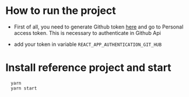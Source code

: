 # How to run the project

- First of all, you need to generate Github token [here](https://github.com/settings/tokens) and go to Personal access token. This is necessary to authenticate in Github Api

- add your token in variable `REACT_APP_AUTHENTICATION_GIT_HUB`

# Install reference project and start

````
  yarn
  yarn start
````
